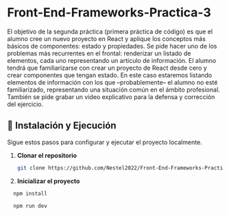 # Front-End-Frameworks-Practica-3

El objetivo de la segunda práctica (primera práctica de código) es que el alumno cree un nuevo
proyecto en React y aplique los conceptos más básicos de componentes: estado y propiedades.
Se pide hacer uno de los problemas más recurrentes en el frontal: renderizar un listado de
elementos, cada uno representando un artículo de información.
El alumno tendrá que familiarizarse con crear un proyecto de React desde cero y crear
componentes que tengan estado. En este caso estaremos listando elementos de información
con los que –probablemente– el alumno no esté familiarizado, representando una situación
común en el ámbito profesional.
También se pide grabar un video explicativo para la defensa y corrección del ejercicio.

## 🚀 Instalación y Ejecución

Sigue estos pasos para configurar y ejecutar el proyecto localmente.

1. **Clonar el repositorio**
   ```bash
   git clone https://github.com/Nestel2022/Front-End-Frameworks-Practica3.git

2. **Inicializar el proyecto**
 ```bash  
   npm install

   npm run dev